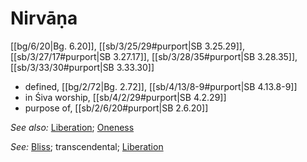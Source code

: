 # Nirvāṇa

[[bg/6/20|Bg. 6.20]], [[sb/3/25/29#purport|SB 3.25.29]], [[sb/3/27/17#purport|SB 3.27.17]], [[sb/3/28/35#purport|SB 3.28.35]], [[sb/3/33/30#purport|SB 3.33.30]]

* defined, [[bg/2/72|Bg. 2.72]], [[sb/4/13/8-9#purport|SB 4.13.8-9]]
* in Śiva worship, [[sb/4/2/29#purport|SB 4.2.29]]
* purpose of, [[sb/2/6/20#purport|SB 2.6.20]]

*See also:* [Liberation](entries/liberation.md); [Oneness](entries/oneness.md)

*See:* [Bliss](entries/bliss.md); transcendental; [Liberation](entries/liberation.md)
